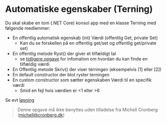 ﻿# Automatiske egenskaber (Terning)

Du skal skabe en tom (.NET Core) konsol app med en klasse Terning med følgende medlemmer:

* En offentlig automatisk egenskab (int) Værdi (offentlig Get, private Set)
	* Kan du se forskellen på en offentlig get/set og offentlig get/private set)
* En offentlig metode Ryst() der giver et tilfældigt tal
	* se [tidligere opgave](https://github.com/devcronberg/undervisning-cs-opgaver/tree/master/Klasser-terning-simpel/Opgave#klasser-terning) for infomation om hvordan du kan finde en tilfældig værdi
* En Offentlig metode Skriv() der viser terningen (eksempelvis [1] eller [2]) 
* En default constructor der blot ryster terningen
* En custom constructor som sætter egenskaben Værdi til en specifik værdi
	* Smid en fejl hvis værdien er <1 eller >6

Se evt [løsning](https://github.com/devcronberg/undervisning-cs-opgaver/blob/master/indkapsling-terning-full/Program.cs)

<!-- footerstart -->
> Denne opgave må ikke benyttes uden tilladelse fra Michell Cronberg (michell@cronberg.dk)
<!-- footerslut -->